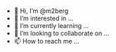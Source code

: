 - 👋 Hi, I’m @m2berg
- 👀 I’m interested in ...
- 🌱 I’m currently learning ...
- 💞️ I’m looking to collaborate on ...
- 📫 How to reach me ...

<!---
m2berg/m2berg is a ✨ special ✨ repository because its `README.md` (this file) appears on your GitHub profile.
You can click the Preview link to take a look at your changes.
--->
